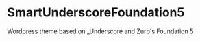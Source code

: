 SmartUnderscoreFoundation5
==========================

Wordpress theme based on _Underscore and Zurb's Foundation 5
